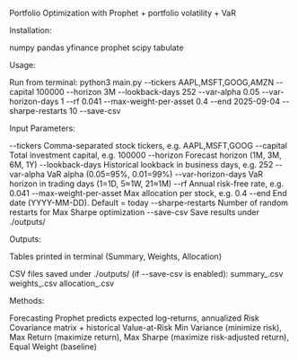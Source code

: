 Portfolio Optimization with Prophet + portfolio volatility + VaR

Installation:

numpy
pandas
yfinance
prophet
scipy
tabulate

Usage:

Run from terminal:
python3 main.py
--tickers AAPL,MSFT,GOOG,AMZN
--capital 100000
--horizon 3M
--lookback-days 252
--var-alpha 0.05
--var-horizon-days 1
--rf 0.041
--max-weight-per-asset 0.4
--end 2025-09-04
--sharpe-restarts 10
--save-csv

Input Parameters:

--tickers Comma-separated stock tickers, e.g. AAPL,MSFT,GOOG
--capital Total investment capital, e.g. 100000
--horizon Forecast horizon (1M, 3M, 6M, 1Y)
--lookback-days Historical lookback in business days, e.g. 252
--var-alpha VaR alpha (0.05=95%, 0.01=99%)
--var-horizon-days VaR horizon in trading days (1=1D, 5≈1W, 21≈1M)
--rf Annual risk-free rate, e.g. 0.041
--max-weight-per-asset Max allocation per stock, e.g. 0.4
--end End date (YYYY-MM-DD). Default = today
--sharpe-restarts Number of random restarts for Max Sharpe optimization
--save-csv Save results under ./outputs/

Outputs:

Tables printed in terminal (Summary, Weights, Allocation)

CSV files saved under ./outputs/ (if --save-csv is enabled):
summary_<timestamp>.csv
weights_<timestamp>.csv
allocation_<timestamp>.csv

Methods:

Forecasting Prophet predicts expected log-returns, annualized
Risk Covariance matrix + historical Value-at-Risk
Min Variance (minimize risk), Max Return (maximize return),
Max Sharpe (maximize risk-adjusted return),
Equal Weight (baseline) 
